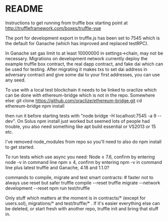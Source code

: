 # README #

Instructions to get running from truffle box starting point at http://truffleframework.com/boxes/truffle-vue


The port for development export in truffle.js has been set to 7545 which is the default for Ganache (which has improved and replaced testRPC).


In Ganache set gas limit to at least 10000000 in settings->chain, may not be necessary. Migrations on development network currently deploy the example truffle box contract, the real dapp contract, and fake dai which can be used for testing. After migrating it makes txs to set dai address in adversary contract and give some dai to your first addresses, you can use any seed.


To use with a local test blockchain it needs to be linked to oraclize which can be done with ethereum-bridge which is
not in the repo. Somewhere else:
git clone https://github.com/oraclize/ethereum-bridge.git
cd ethereum-bridge
npm install

then run it before starting tests with "node bridge -H localhost:7545 -a 9 --dev". On Solus npm install just worked but
seemed lots of people had trouble, you also need something like apt build essential or VS2013 or 15 etc.


I've removed node_modules from repo so you'll need to also do npm install to get started.


To run tests which use async you need:
Node ≥ 7.6, confirm by entering node -v in command line
npm ≥ 4, confirm by entering npm -v in command line
plus latest truffle and Ganache, 4.18 and 1.1.0?


commands to compile, migrate and test smart contracts:  # faster not to always use reset but safer
truffle compile --reset
truffle migrate --network development --reset
npm run test/truffle


Only stuff which matters at the moment is in contracts/* (except for users.sol), migrations/* and test/truffle/* . If it's easier everything else can be deleted, or start fresh with another repo, truffle init and bring that stuff in.

